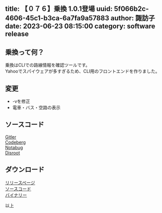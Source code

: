 title: 【０７６】乗換 1.0.1登場
uuid: 5f066b2c-4606-45c1-b3ca-6a7fa9a57883
author: 諏訪子
date: 2023-06-23 08:15:00
category: software release
----
## 乗換って何？

乗換はCLIでの路線情報を確認ツールです。\
Yahooでスパイウェアが多すぎるため、CLI用のフロントエンドを作りました。

## 変更
* -vを修正
* 電車・バス・空路の表示

## ソースコード

[Gitler](https://gitler.moe/suwako/norikae)\
[Codeberg](https://codeberg.org/TechnicalSuwako/norikae)\
[Notabug](https://notabug.org/TechnicalSuwako/norikae)\
[Disroot](https://git.disroot.org/TechnicalSuwako/norikae)

## ダウンロード
[リリースページ](https://gitler.moe/suwako/norikae/releases)\
[ソースコード](https://076.moe/repo/src/norikae)\
[バイナリー](https://076.moe/repo/bin/norikae)

以上
